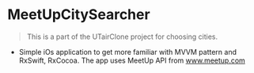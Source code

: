 # MeetUpCitySearcher
> This is a part of the UTairClone project for choosing cities.
- Simple iOs application to get more familiar with MVVM pattern and RxSwift, RxCocoa. The app uses MeetUp API from www.meetup.com
 
